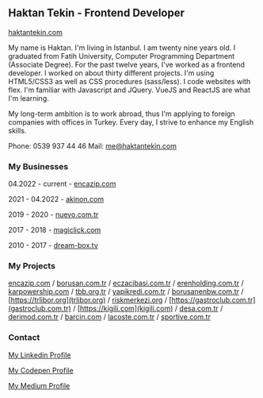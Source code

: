 ## Haktan Tekin - Frontend Developer

[haktantekin.com](https://haktantekin.com)

My name is Haktan.  I'm living in Istanbul. I am twenty nine years old.
I graduated from Fatih University, Computer Programming Department (Associate Degree). For the past twelve years, I've worked as a frontend developer. I worked on about thirty different projects. I'm using HTML5/CSS3 as well as CSS procedures (sass/less). I code websites with flex. I'm familiar with Javascript and JQuery. VueJS and ReactJS are what I'm learning.

My long-term ambition is to work abroad, thus I'm applying to foreign companies with offices in Turkey. Every day, I strive to enhance my English skills.

Phone: 0539 937 44 46
Mail: me@haktantekin.com

### My Businesses

04.2022 - current - [encazip.com](https://encazip.com)

2021 - 04.2022 - [akinon.com](https://akinon.com)

2019 - 2020 - [nuevo.com.tr](https://nuevo.com.tr)

2017 - 2018 - [magiclick.com](https://magiclick.com)

2010 - 2017 - [dream-box.tv](https://dream-box.tv)

### My Projects

[encazip.com](https://encazip.com) / [borusan.com.tr](https://borusan.com.tr) / [eczacibasi.com.tr](https://eczacibasi.com.tr) / [erenholding.com.tr](https://erenholding.com.tr) / [karpowership.com](https://karpowership.com) / [tbb.org.tr](https://tbb.org.tr) / [yapikredi.com.tr](https://yapikredi.com.tr) / [borusanenbw.com.tr](https://www.borusanenbw.com.tr) / [https://trlibor.org](trlibor.org) / [riskmerkezi.org](https://riskmerkezi.org) / [https://gastroclub.com.tr](gastroclub.com.tr) / [https://kigili.com](kigili.com) / [desa.com.tr](https://desa.com.tr) / [derimod.com.tr](https://derimod.com.tr) / [barcin.com](https://barcin.com) / [lacoste.com.tr](https://lacoste.com.tr) / [sportive.com.tr](https://sportive.com.tr)

### Contact

[My Linkedin Profile](https://www.linkedin.com/in/haktantekin/)

[My Codepen Profile](https://codepen.io/natkah)

[My Medium Profile](https://haktantekin.medium.com/)
